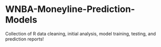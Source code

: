 # WNBA-Moneyline-Prediction-Models
Collection of R data cleaning, initial analysis, model training, testing, and prediction reports!
